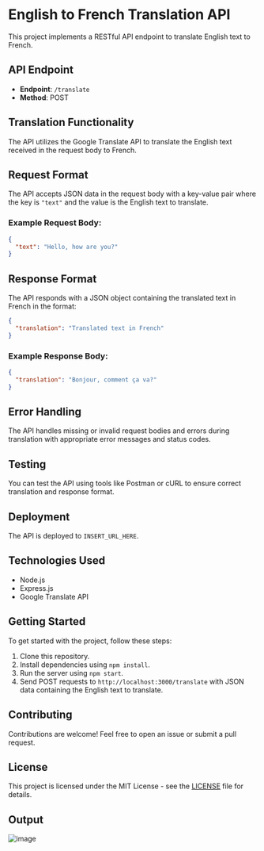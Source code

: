

# English to French Translation API

This project implements a RESTful API endpoint to translate English text to French.

## API Endpoint

- **Endpoint**: `/translate`
- **Method**: POST

## Translation Functionality

The API utilizes the Google Translate API to translate the English text received in the request body to French.

## Request Format

The API accepts JSON data in the request body with a key-value pair where the key is `"text"` and the value is the English text to translate.

### Example Request Body:

```json
{
  "text": "Hello, how are you?"
}
```

## Response Format

The API responds with a JSON object containing the translated text in French in the format:

```json
{
  "translation": "Translated text in French"
}
```

### Example Response Body:

```json
{
  "translation": "Bonjour, comment ça va?"
}
```

## Error Handling

The API handles missing or invalid request bodies and errors during translation with appropriate error messages and status codes.

## Testing

You can test the API using tools like Postman or cURL to ensure correct translation and response format.

## Deployment

The API is deployed to `INSERT_URL_HERE`.

## Technologies Used

- Node.js
- Express.js
- Google Translate API

## Getting Started

To get started with the project, follow these steps:

1. Clone this repository.
2. Install dependencies using `npm install`.
3. Run the server using `npm start`.
4. Send POST requests to `http://localhost:3000/translate` with JSON data containing the English text to translate.

## Contributing

Contributions are welcome! Feel free to open an issue or submit a pull request.

## License

This project is licensed under the MIT License - see the [LICENSE](LICENSE) file for details.


 ##  Output

![image](https://github.com/sanjeevkumarray/-English_To_French_Translation/assets/53333326/9fb325b2-419d-498e-a3cf-4b07b5361522)
